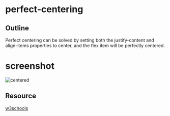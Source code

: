 # perfect-centering
## Outline
Perfect centering can be solved by setting both the justify-content and align-items properties
to center, and the flex item will be perfectly centered.

# screenshot
![centered](https://github.com/AaronNevalinz/perfect-centering/assets/76948733/eff4d5c1-a03a-49a6-aed4-b227cc8d741a)


## Resource
[w3schools](https://www.w3schools/css/css3_flexbox_container.asp)
